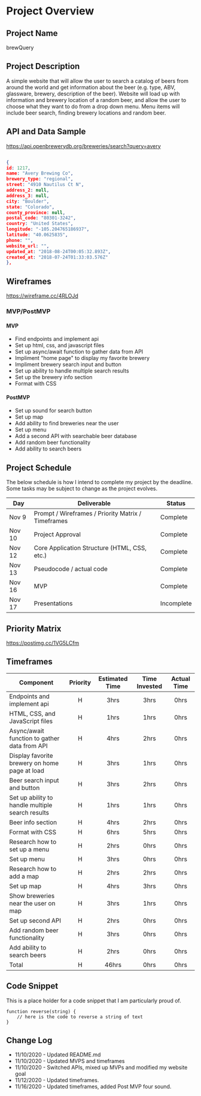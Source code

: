 # Project Overview

## Project Name

brewQuery

## Project Description

A simple website that will allow the user to search a catalog of beers from around the world and get information about the beer (e.g. type, ABV, glassware, brewery, description of the beer). Website will load up with information and brewery location of a random beer, and allow the user to choose what they want to do from a drop down menu. Menu items will include beer search, finding brewery locations and random beer.

## API and Data Sample
https://api.openbrewerydb.org/breweries/search?query=avery

```JSON

{
id: 1217,
name: "Avery Brewing Co",
brewery_type: "regional",
street: "4910 Nautilus Ct N",
address_2: null,
address_3: null,
city: "Boulder",
state: "Colorado",
county_province: null,
postal_code: "80301-3242",
country: "United States",
longitude: "-105.204765186937",
latitude: "40.0625835",
phone: "",
website_url: "",
updated_at: "2018-08-24T00:05:32.893Z",
created_at: "2018-07-24T01:33:03.576Z"
},
```

## Wireframes

https://wireframe.cc/4RLOJd

### MVP/PostMVP

#### MVP 

- Find endpoints and implement api
- Set up html, css, and javascript files
- Set up async/await function to gather data from API
- Impliment "home page" to display my favorite brewery
- Impliment brewery search input and button
- Set up ability to handle multiple search results
- Set up the brewery info section
- Format with CSS

#### PostMVP  


- Set up sound for search button
- Set up map
- Add ability to find breweries near the user
- Set up menu
- Add a second API with searchable beer database
- Add random beer functionality
- Add ability to search beers


## Project Schedule

The below schedule is how I intend to complete my project by the deadline. Some tasks may be subject to change as the project evolves.

|  Day | Deliverable | Status
|---|---| ---|
|Nov 9| Prompt / Wireframes / Priority Matrix / Timeframes | Complete
|Nov 10| Project Approval | Complete
|Nov 12| Core Application Structure (HTML, CSS, etc.) | Complete
|Nov 13| Pseudocode / actual code | Complete
|Nov 16| MVP | Complete
|Nov 17| Presentations | Incomplete

## Priority Matrix

https://postimg.cc/1VG5LCfm

## Timeframes

| Component | Priority | Estimated Time | Time Invested | Actual Time |
| --- | :---: |  :---: | :---: | :---: |
| Endpoints and implement api | H | 3hrs| 3hrs | 0hrs |
| HTML, CSS, and JavaScript files | H | 1hrs| 1hrs | 0hrs |
| Async/await function to gather data from API | H | 4hrs| 2hrs | 0hrs |
| Display favorite brewery on home page at load | H | 3hrs | 1hrs | 0hrs |
| Beer search input and button | H | 3hrs| 2hrs | 0hrs |
| Set up ability to handle multiple search results | H | 1hrs | 1hrs | 0hrs |
| Beer info section | H | 4hrs| 2hrs | 0hrs |
| Format with CSS | H | 6hrs| 5hrs | 0hrs |
| Research how to set up a menu | H | 2hrs| 0hrs | 0hrs |
| Set up menu | H | 3hrs| 0hrs | 0hrs |
| Research how to add a map | H | 2hrs| 2hrs | 0hrs |
| Set up map | H | 4hrs| 3hrs | 0hrs |
| Show breweries near the user on map | H | 3hrs| 1hrs | 0hrs |
| Set up second API | H | 2hrs| 0hrs | 0hrs |
| Add random beer functionality | H | 3hrs| 0hrs | 0hrs |
| Add ability to search beers | H | 2hrs| 0hrs | 0hrs |
| Total | H | 46hrs| 0hrs | 0hrs |

## Code Snippet

This is a place holder for a code snippet that I am particularly proud of.  

```
function reverse(string) {
	// here is the code to reverse a string of text
}
```

## Change Log
- 11/10/2020 - Updated README.md
- 11/10/2020 - Updated MVPS and timeframes
- 11/10/2020 - Switched APIs, mixed up MVPs and modified my website goal
- 11/12/2020 - Updated timeframes.
- 11/16/2020 - Updated timeframes, added Post MVP four sound.
